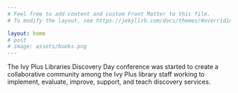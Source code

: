 ```yaml
---
# Feel free to add content and custom Front Matter to this file.
# To modify the layout, see https://jekyllrb.com/docs/themes/#overriding-theme-defaults

layout: home
# post
# image: assets/books.png
---
```


The Ivy Plus Libraries Discovery Day conference was started to create a collaborative community among the Ivy Plus library staff working to implement, evaluate, improve, support, and teach discovery services.

